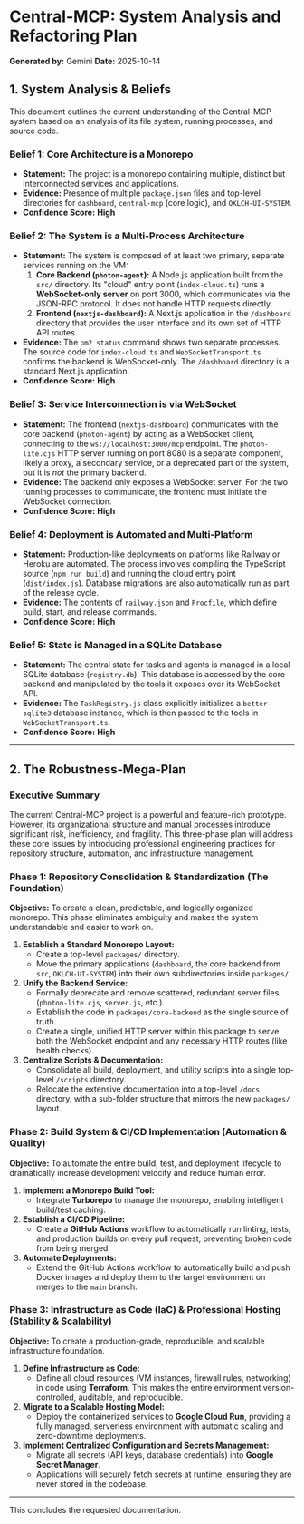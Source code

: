 # Central-MCP: System Analysis and Refactoring Plan

**Generated by:** Gemini
**Date:** 2025-10-14

## 1. System Analysis & Beliefs

This document outlines the current understanding of the Central-MCP system based on an analysis of its file system, running processes, and source code.

### Belief 1: Core Architecture is a Monorepo
*   **Statement:** The project is a monorepo containing multiple, distinct but interconnected services and applications.
*   **Evidence:** Presence of multiple `package.json` files and top-level directories for `dashboard`, `central-mcp` (core logic), and `OKLCH-UI-SYSTEM`.
*   **Confidence Score:** **High**

### Belief 2: The System is a Multi-Process Architecture
*   **Statement:** The system is composed of at least two primary, separate services running on the VM:
    1.  **Core Backend (`photon-agent`):** A Node.js application built from the `src/` directory. Its "cloud" entry point (`index-cloud.ts`) runs a **WebSocket-only server** on port 3000, which communicates via the JSON-RPC protocol. It does not handle HTTP requests directly.
    2.  **Frontend (`nextjs-dashboard`):** A Next.js application in the `/dashboard` directory that provides the user interface and its own set of HTTP API routes.
*   **Evidence:** The `pm2 status` command shows two separate processes. The source code for `index-cloud.ts` and `WebSocketTransport.ts` confirms the backend is WebSocket-only. The `/dashboard` directory is a standard Next.js application.
*   **Confidence Score:** **High**

### Belief 3: Service Interconnection is via WebSocket
*   **Statement:** The frontend (`nextjs-dashboard`) communicates with the core backend (`photon-agent`) by acting as a WebSocket client, connecting to the `ws://localhost:3000/mcp` endpoint. The `photon-lite.cjs` HTTP server running on port 8080 is a separate component, likely a proxy, a secondary service, or a deprecated part of the system, but it is *not* the primary backend.
*   **Evidence:** The backend only exposes a WebSocket server. For the two running processes to communicate, the frontend must initiate the WebSocket connection.
*   **Confidence Score:** **High**

### Belief 4: Deployment is Automated and Multi-Platform
*   **Statement:** Production-like deployments on platforms like Railway or Heroku are automated. The process involves compiling the TypeScript source (`npm run build`) and running the cloud entry point (`dist/index.js`). Database migrations are also automatically run as part of the release cycle.
*   **Evidence:** The contents of `railway.json` and `Procfile`, which define build, start, and release commands.
*   **Confidence Score:** **High**

### Belief 5: State is Managed in a SQLite Database
*   **Statement:** The central state for tasks and agents is managed in a local SQLite database (`registry.db`). This database is accessed by the core backend and manipulated by the tools it exposes over its WebSocket API.
*   **Evidence:** The `TaskRegistry.js` class explicitly initializes a `better-sqlite3` database instance, which is then passed to the tools in `WebSocketTransport.ts`.
*   **Confidence Score:** **High**

---

## 2. The Robustness-Mega-Plan

### Executive Summary
The current Central-MCP project is a powerful and feature-rich prototype. However, its organizational structure and manual processes introduce significant risk, inefficiency, and fragility. This three-phase plan will address these core issues by introducing professional engineering practices for repository structure, automation, and infrastructure management.

### Phase 1: Repository Consolidation & Standardization (The Foundation)
**Objective:** To create a clean, predictable, and logically organized monorepo. This phase eliminates ambiguity and makes the system understandable and easier to work on.

1.  **Establish a Standard Monorepo Layout:**
    *   Create a top-level `packages/` directory.
    *   Move the primary applications (`dashboard`, the core backend from `src`, `OKLCH-UI-SYSTEM`) into their own subdirectories inside `packages/`.
2.  **Unify the Backend Service:**
    *   Formally deprecate and remove scattered, redundant server files (`photon-lite.cjs`, `server.js`, etc.).
    *   Establish the code in `packages/core-backend` as the single source of truth.
    *   Create a single, unified HTTP server within this package to serve both the WebSocket endpoint and any necessary HTTP routes (like health checks).
3.  **Centralize Scripts & Documentation:**
    *   Consolidate all build, deployment, and utility scripts into a single top-level `/scripts` directory.
    *   Relocate the extensive documentation into a top-level `/docs` directory, with a sub-folder structure that mirrors the new `packages/` layout.

### Phase 2: Build System & CI/CD Implementation (Automation & Quality)
**Objective:** To automate the entire build, test, and deployment lifecycle to dramatically increase development velocity and reduce human error.

1.  **Implement a Monorepo Build Tool:**
    *   Integrate **Turborepo** to manage the monorepo, enabling intelligent build/test caching.
2.  **Establish a CI/CD Pipeline:**
    *   Create a **GitHub Actions** workflow to automatically run linting, tests, and production builds on every pull request, preventing broken code from being merged.
3.  **Automate Deployments:**
    *   Extend the GitHub Actions workflow to automatically build and push Docker images and deploy them to the target environment on merges to the `main` branch.

### Phase 3: Infrastructure as Code (IaC) & Professional Hosting (Stability & Scalability)
**Objective:** To create a production-grade, reproducible, and scalable infrastructure foundation.

1.  **Define Infrastructure as Code:**
    *   Define all cloud resources (VM instances, firewall rules, networking) in code using **Terraform**. This makes the entire environment version-controlled, auditable, and reproducible.
2.  **Migrate to a Scalable Hosting Model:**
    *   Deploy the containerized services to **Google Cloud Run**, providing a fully managed, serverless environment with automatic scaling and zero-downtime deployments.
3.  **Implement Centralized Configuration and Secrets Management:**
    *   Migrate all secrets (API keys, database credentials) into **Google Secret Manager**.
    *   Applications will securely fetch secrets at runtime, ensuring they are never stored in the codebase.

---
This concludes the requested documentation.
